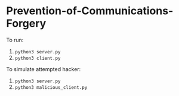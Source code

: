 # Prevention-of-Communications-Forgery

To run:
1. `python3 server.py`
2. `python3 client.py`


To simulate attempted hacker:
1. `python3 server.py`
2. `python3 malicious_client.py`
